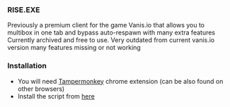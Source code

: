 ### RISE.EXE 
Previously a premium client for the game Vanis.io that allows you to multibox in one tab and bypass auto-respawn with many extra features\
Currently archived and free to use. Very outdated from current vanis.io version many features missing or not working

### Installation
- You will need [Tampermonkey](https://chrome.google.com/webstore/detail/tampermonkey/dhdgffkkebhmkfjojejmpbldmpobfkfo) chrome extension (can be also found on other browsers)
- Install the script from [here](https://github.com/Rxspect23/Vanis.io-Multibox/raw/main/script.user.js)
